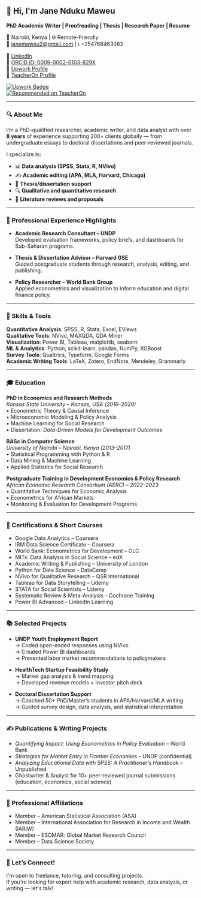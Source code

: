 ## 👋 Hi, I'm Jane Nduku Maweu  
**PhD Academic Writer | Proofreading | Thesis | Research Paper | Resume**

📍 Nairobi, Kenya | 🌐 Remote-Friendly  
📧 janemaweu2@gmail.com | 📞 +254768463083  

🔗 [LinkedIn](https://www.linkedin.com/feed/)  
🔗 [ORCID iD: 0009-0002-0103-829X](https://orcid.org/0009-0002-0103-829X)  
🔗 [Upwork Profile](https://upwork.com/freelancers/janendukumaweu2)  
🔗 [TeacherOn Profile](https://www.teacheron.com/tutor/9UXz)  

[![Upwork Badge](https://img.shields.io/badge/Find%20Me%20on-Upwork-green?logo=upwork&style=for-the-badge)](https://upwork.com/freelancers/janendukumaweu2)  
[![Recommended on TeacherOn](https://www.teacheron.com/resources/assets/img/badges/recommendedOn.png)](https://www.teacheron.com/tutor/9UXz)

---

### 🔍 About Me

I’m a PhD-qualified researcher, academic writer, and data analyst with over **8 years** of experience supporting 200+ clients globally — from undergraduate essays to doctoral dissertations and peer-reviewed journals.

I specialize in:
- 📊 **Data analysis (SPSS, Stata, R, NVivo)**
- ✍️ **Academic editing (APA, MLA, Harvard, Chicago)**
- 🎯 **Thesis/dissertation support**
- 🔍 **Qualitative and quantitative research**
- 🧾 **Literature reviews and proposals**

---

### 💼 Professional Experience Highlights

- **Academic Research Consultant – UNDP**  
  Developed evaluation frameworks, policy briefs, and dashboards for Sub-Saharan programs.

- **Thesis & Dissertation Advisor – Harvard GSE**  
  Guided postgraduate students through research, analysis, editing, and publishing.

- **Policy Researcher – World Bank Group**  
  Applied econometrics and visualization to inform education and digital finance policy.

---

### 🧠 Skills & Tools

**Quantitative Analysis**: SPSS, R, Stata, Excel, EViews  
**Qualitative Tools**: NVivo, MAXQDA, QDA Miner  
**Visualization**: Power BI, Tableau, matplotlib, seaborn  
**ML & Analytics**: Python, scikit-learn, pandas, NumPy, XGBoost  
**Survey Tools**: Qualtrics, Typeform, Google Forms  
**Academic Writing Tools**: LaTeX, Zotero, EndNote, Mendeley, Grammarly

---

### 🎓 Education

**PhD in Economics and Research Methods**  
_Kansas State University – Kansas, USA (2016–2020)_  
• Econometric Theory & Causal Inference  
• Microeconomic Modeling & Policy Analysis  
• Machine Learning for Social Research  
• Dissertation: _Data-Driven Models for Development Outcomes_

**BASc in Computer Science**  
_University of Nairobi – Nairobi, Kenya (2013–2017)_  
• Statistical Programming with Python & R  
• Data Mining & Machine Learning  
• Applied Statistics for Social Research

**Postgraduate Training in Development Economics & Policy Research**  
_African Economic Research Consortium (AERC) – 2022–2023_  
• Quantitative Techniques for Economic Analysis  
• Econometrics for African Markets  
• Monitoring & Evaluation for Development Programs

---

### 📜 Certifications & Short Courses

- Google Data Analytics – Coursera  
- IBM Data Science Certificate – Coursera  
- World Bank: Econometrics for Development – OLC  
- MITx: Data Analysis in Social Science – edX  
- Academic Writing & Publishing – University of London  
- Python for Data Science – DataCamp  
- NVivo for Qualitative Research – QSR International  
- Tableau for Data Storytelling – Udemy  
- STATA for Social Scientists – Udemy  
- Systematic Review & Meta-Analysis – Cochrane Training  
- Power BI Advanced – LinkedIn Learning

---

### 📚 Selected Projects

- **UNDP Youth Employment Report**  
  → Coded open-ended responses using NVivo  
  → Created Power BI dashboards  
  → Presented labor market recommendations to policymakers

- **HealthTech Startup Feasibility Study**  
  → Market gap analysis & trend mapping  
  → Developed revenue models + investor pitch deck

- **Doctoral Dissertation Support**  
  → Coached 50+ PhD/Master’s students in APA/Harvard/MLA writing  
  → Guided survey design, data analysis, and statistical interpretation

---

### ✍️ Publications & Writing Projects

- _Quantifying Impact: Using Econometrics in Policy Evaluation_ – World Bank  
- _Strategies for Market Entry in Frontier Economies_ – UNDP (confidential)  
- _Analyzing Educational Data with SPSS: A Practitioner’s Handbook_ – Unpublished  
- Ghostwriter & Analyst for 10+ peer-reviewed journal submissions (education, economics, social science)

---

### 👥 Professional Affiliations

- Member – American Statistical Association (ASA)  
- Member – International Association for Research in Income and Wealth (IARIW)  
- Member – ESOMAR: Global Market Research Council  
- Member – Data Science Society

---

### 📢 Let’s Connect!

I'm open to freelance, tutoring, and consulting projects.  
If you're looking for expert help with academic research, data analysis, or writing — let's talk!
